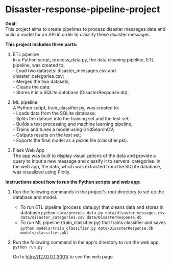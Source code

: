 # Disaster-response-pipeline-project
**Goal:** <br/>
This project aims to create pipelines to process disaster messages data and build a model for an API in order to classify these disaster messages.

**This project includes three parts:** <br/>
1) ETL pipeline <br/>
In a Python script, process_data.py, the data cleaning pipeline, ETL pipeline, was created to: 
<br/> - Load two datasets: disaster_messages.csv and disaster_categories.csv;
<br/> - Merges the two datasets;
<br/> - Cleans the data;
<br/> - Stores it in a SQLite database (DisasterResponse.db).

2) ML pipeline  <br/>
A Python script, train_classifier.py, was created to: 
<br/> - Loads data from the SQLite database;
<br/> - Splits the dataset into the training set and the test set;
<br/> - Builds a text processing and machine learning pipeline;
<br/> - Trains and tunes a model using GridSearchCV;
<br/> - Outputs results on the test set;
<br/> - Exports the final model as a pickle file (classifier.pkl).

3) Flask Web App <br/>
The app was built to display visualizations of the data and provide a query to input a new message and classify it to serveral categories.
In the web app, the data, which was extracted from the SQLite database, was visualized using Plotly.

**Instructions about how to run the Python scripts and web app:** <br/>
1. Run the following commands in the project's root directory to set up the database and model.

   - To run ETL pipeline (process_data.py) that cleans data and stores in database
     `python data/process_data.py data/disaster_messages.csv data/disaster_categories.csv data/DisasterResponse.db`
   - To run ML pipeline (train_classifier.py) that trains classifier and saves
     `python models/train_classifier.py data/DisasterResponse.db models/classifier.pkl`

2. Run the following command in the app's directory to run the web app.
   `python run.py`

   Go to http://127.0.0.1:3001/ to see the web page.
